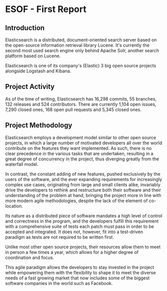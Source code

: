 ESOF - First Report
===================

Introduction
-------------
Elasticsearch is a distributed, document-oriented search server based on the open-source information retrieval library Lucene. It's currently the second most used search engine only behind Apache Solr, another search platform based on Lucene.

Elasticsearch is one of its company's (Elastic) 3 big open source projects alongside Logstash and Kibana.

Project Activity
----------------
As of the time of writing, Elasticsearch has 16,298 commits, 55 branches, 132 releases and 524 contributors.
There are currently 1,104 open issues, 7,290 closed ones, 168 open pull requests and 5,345 closed ones.

Project Methodology
-------------------
Elasticsearch employs a development model similar to other open source projects, in which a large number of motivated developers all over the world contribute on the features they want implemented. As such, there is no clear precedence in the various tasks that are undertaken, resulting in a great degree of concurrency in the project, thus diverging greatly from the waterfall model. 

In contrast, the constant adding of new features, pushed exclusively by the users of the software, and the ever expanding requirements for increasingly complex use cases, originating from large and small clients alike, invariably drive the developers to rethink and restructure both their software and their understanding of the problem at hand, bringing the project more in line with more modern agile methodologies, despite the lack of the element of co-location.

Its nature as a distributed piece of software mandates a high level of control and correctness in the program, and the developers fulfill this requirement with a comprehensive suite of tests each patch must pass in order to be accepted and integrated. It does not, however, fit into a test-driven paradigm as tests are not required to be written first.

Unlike most other open source projects, their resources allow them to meet in person a few times a year, which allows for a higher degree of coordination and focus.

This agile paradigm allows the developers to stay invested in the project while empowering them with the flexibility to shape it to meet the diverse needs of a fast growing market that now includes some of the biggest software companies in the world such as Facebook.
